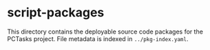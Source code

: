 # script-packages

This directory contains the deployable source code packages for the PCTasks
project. File metadata is indexed in `../pkg-index.yaml`.
